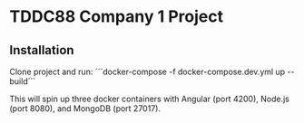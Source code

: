 # TDDC88 Company 1 Project

## Installation
Clone project and run:
´´´docker-compose -f docker-compose.dev.yml up --build´´´

This will spin up three docker containers with Angular (port 4200), Node.js (port 8080), and MongoDB (port 27017).
